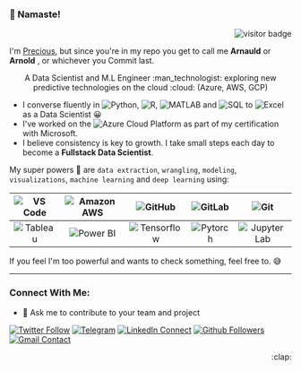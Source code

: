 ### 👋 Namaste!
<p align="right"><img src="https://visitor-badge.laobi.icu/badge?page_id=arnoldsynchron" alt="visitor badge"/></p>
<!--<p align="center">
  <img src="https://raw.githubusercontent.com/coderjojo/coderjojo/master/img/github.gif" width=100>
</p> -->

I'm [Precious](https://github.com/arnoldsynchron), but since you're in my repo you get to call me **Arnauld** or **Arnold** , or whichever you Commit last.

<!--
**Arnoldsynchron/Arnoldsynchron** is a ✨ _special_ ✨ repository because its `README.md` (this file) appears on your GitHub profile.
-->
<p align = 'center'>
A Data Scientist and M.L Engineer :man_technologist: exploring new predictive technologies on the cloud :cloud: (Azure, AWS, GCP)
</p>

- I converse fluently in ![Python](https://img.shields.io/badge/-Python-8fcfd1?style=plastic&logo=Python), ![R](https://img.shields.io/badge/-R-8fcfd1?style=plastic&logo=R), ![MATLAB](https://img.shields.io/badge/-MATLAB-8fcfd1?style=plastic&logo=mathworks) and ![SQL](https://img.shields.io/badge/-SQL-8fcfd1?style=plastic&logo=mysql) to ![Excel](https://img.shields.io/badge/-Excel-8fcfd1?style=plastic&logo=microsoft-excel) as a Data Scientist :grinning:
- I've worked on the ![Azure](https://img.shields.io/badge/-Azure-8fcfd1?style=plastic&logo=Microsoft-azure) Cloud Platform as part of my certification with Microsoft. 
- I believe consistency is key to growth. I take small steps each day to become a **Fullstack Data Scientist**.

My super powers :mechanical_arm: are `data extraction`, `wrangling`, `modeling`, `visualizations`, `machine learning` and `deep learning` using:

  
![VS Code](https://img.shields.io/badge/-VS%20Code-007ACC?style=plastic&logo=visual-studio-code)|![Amazon AWS](https://img.shields.io/badge/AWS-232F3E?style=plastic&logo=amazon-aws)|![GitHub](https://img.shields.io/badge/-GitHub-181717?style=plastic&logo=github)|![GitLab](https://img.shields.io/badge/-GitLab-FCA121?style=plastic&logo=gitlab)|![Git](https://img.shields.io/badge/-Git-black?style=plastic&logo=git)
:---:|:---:|:---:|:---:|:---:
![Tableau](https://img.shields.io/badge/-Tableau-white?style=plastic&logo=tableau)|![Power BI](https://img.shields.io/badge/-Power%20BI-black?style=plastic&logo=power-bi&logoColor=yellow)|![Tensorflow](http://img.shields.io/badge/-TensorFlow-white?style=plastic&logo=tensorflow&logoColor=orange)|![Pytorch](http://img.shields.io/badge/-Pytorch-grey?style=plastic&logo=pytorch&logoColor=orange)|![Jupyter Lab](https://img.shields.io/badge/-Jupyter-092E20?style=plastic&logo=jupyter)

If you feel I'm too powerful and wants to check something, feel free to. :sweat_smile:

-------------------------
<!-- [![GitHub Stats](https://github-readme-stats.vercel.app/api?username=arnoldsynchron&theme=white&show_icons=true)](https://github.com/arnoldsynchron) -->

### Connect With Me:
- 💬 Ask me to contribute to your team and project

[![Twitter Follow](https://img.shields.io/twitter/follow/arnoldsynchron?label=Twitter%20Follow&style=social)](https://twitter.com/poarnold_)
[![Telegram](https://img.shields.io/badge/-Telegram-blue?style=social&logo=Telegram&logoColor=white&link=https://www.telegram.com/@arnoldsynchron)](www.telegram.com/@arnoldsynchron)
[![LinkedIn Connect](http://img.shields.io/badge/-LinkedIn-blue?style=flat&logo=LinkedIn&logoColor=white&link=https://linkedin.com/in/preciousonu/)](https://www.linkedin.com/in/preciousonu/)
[![Github Followers](https://img.shields.io/github/followers/arnoldsynchron?style=social)](www.github.com/Arnoldsynchron)
[![Gmail Contact](https://img.shields.io/badge/-Gmail-red?style=flat&logo=gmail&logoColor=white&link=https://arnoldsynchronAgmail.com)](https://arnoldsimplicity@gmail.com)


<p align = "right"> :clap:

